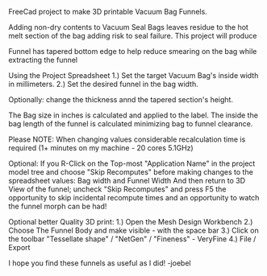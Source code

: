 FreeCad project to make 3D printable Vacuum Bag Funnels.

Adding non-dry contents to Vacuum Seal Bags leaves residue to the hot melt section of the bag adding risk to seal failure.
This project will produce 

Funnel has tapered bottom edge to help reduce smearing on the bag while extracting the funnel

Using the Project Spreadsheet
1.)  Set the target Vacuum Bag's inside width in millimeters.
2.)  Set the desired funnel in the bag width.

Optionally: change the thickness annd the tapered section's height.

The Bag size in inches is calculated and applied to the label.
The inside the bag length of the funnel is calculated minimizing bag to funnel clearance.

Please NOTE: When changing values considerable recalculation time is required (1+ minutes on my machine - 20 cores 5.1GHz)

Optional: If you R-Click on the Top-most "Application Name" in the project model tree
and choose "Skip Recomputes" before making changes to the spreadsheet values: Bag width and Funnel Width
And then return to 3D View of the funnel; uncheck "Skip Recomputes" and press F5 the opportunity to skip
incidental recompute times and an opportunity to watch the funnel morph can be had!

Optional better Quality 3D print:
  1.) Open the Mesh Design Workbench
  2.) Choose The Funnel Body and make visible - with the space bar
  3.) Click on the toolbar "Tessellate shape" / "NetGen" / "Fineness" - VeryFine
  4.) File / Export

I hope you find these funnels as useful as I did!
-joebel
